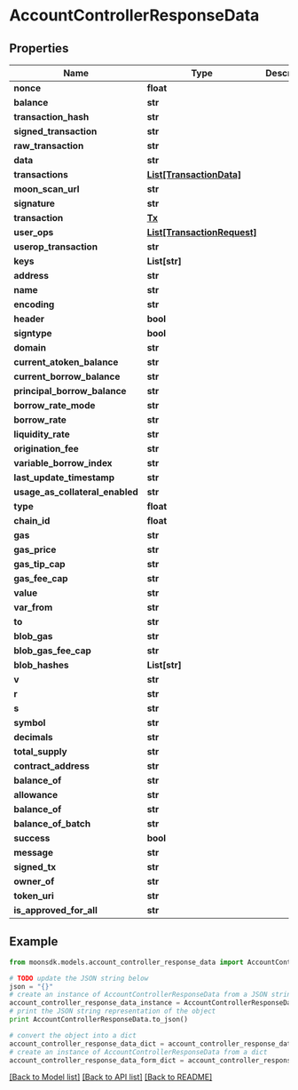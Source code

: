 # AccountControllerResponseData


## Properties

Name | Type | Description | Notes
------------ | ------------- | ------------- | -------------
**nonce** | **float** |  | 
**balance** | **str** |  | 
**transaction_hash** | **str** |  | [optional] 
**signed_transaction** | **str** |  | [optional] 
**raw_transaction** | **str** |  | [optional] 
**data** | **str** |  | 
**transactions** | [**List[TransactionData]**](TransactionData.md) |  | [optional] 
**moon_scan_url** | **str** |  | [optional] 
**signature** | **str** |  | [optional] 
**transaction** | [**Tx**](Tx.md) |  | [optional] 
**user_ops** | [**List[TransactionRequest]**](TransactionRequest.md) |  | [optional] 
**userop_transaction** | **str** |  | [optional] 
**keys** | **List[str]** |  | [optional] 
**address** | **str** |  | 
**name** | **str** |  | [optional] 
**encoding** | **str** |  | [optional] 
**header** | **bool** |  | [optional] 
**signtype** | **bool** |  | [optional] 
**domain** | **str** |  | 
**current_atoken_balance** | **str** |  | 
**current_borrow_balance** | **str** |  | 
**principal_borrow_balance** | **str** |  | 
**borrow_rate_mode** | **str** |  | 
**borrow_rate** | **str** |  | 
**liquidity_rate** | **str** |  | 
**origination_fee** | **str** |  | 
**variable_borrow_index** | **str** |  | 
**last_update_timestamp** | **str** |  | 
**usage_as_collateral_enabled** | **str** |  | 
**type** | **float** |  | [optional] 
**chain_id** | **float** |  | [optional] 
**gas** | **str** |  | [optional] 
**gas_price** | **str** |  | [optional] 
**gas_tip_cap** | **str** |  | [optional] 
**gas_fee_cap** | **str** |  | [optional] 
**value** | **str** |  | [optional] 
**var_from** | **str** |  | [optional] 
**to** | **str** |  | [optional] 
**blob_gas** | **str** |  | [optional] 
**blob_gas_fee_cap** | **str** |  | [optional] 
**blob_hashes** | **List[str]** |  | [optional] 
**v** | **str** |  | [optional] 
**r** | **str** |  | [optional] 
**s** | **str** |  | [optional] 
**symbol** | **str** |  | [optional] 
**decimals** | **str** |  | [optional] 
**total_supply** | **str** |  | [optional] 
**contract_address** | **str** |  | [optional] 
**balance_of** | **str** |  | [optional] 
**allowance** | **str** |  | [optional] 
**balance_of** | **str** |  | [optional] 
**balance_of_batch** | **str** |  | [optional] 
**success** | **bool** |  | 
**message** | **str** |  | 
**signed_tx** | **str** |  | [optional] 
**owner_of** | **str** |  | [optional] 
**token_uri** | **str** |  | [optional] 
**is_approved_for_all** | **str** |  | [optional] 

## Example

```python
from moonsdk.models.account_controller_response_data import AccountControllerResponseData

# TODO update the JSON string below
json = "{}"
# create an instance of AccountControllerResponseData from a JSON string
account_controller_response_data_instance = AccountControllerResponseData.from_json(json)
# print the JSON string representation of the object
print AccountControllerResponseData.to_json()

# convert the object into a dict
account_controller_response_data_dict = account_controller_response_data_instance.to_dict()
# create an instance of AccountControllerResponseData from a dict
account_controller_response_data_form_dict = account_controller_response_data.from_dict(account_controller_response_data_dict)
```
[[Back to Model list]](../README.md#documentation-for-models) [[Back to API list]](../README.md#documentation-for-api-endpoints) [[Back to README]](../README.md)


